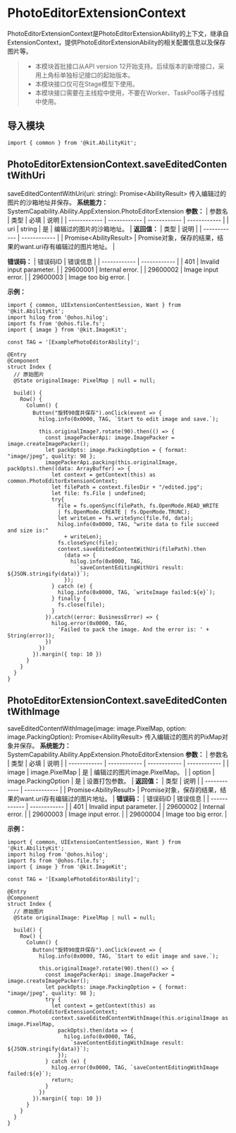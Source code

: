# PhotoEditorExtensionContext
PhotoEditorExtensionContext是PhotoEditorExtensionAbility的上下文，继承自ExtensionContext，提供PhotoEditorExtensionAbility的相关配置信息以及保存图片等。
> - 本模块首批接口从API version 12开始支持。后续版本的新增接口，采用上角标单独标记接口的起始版本。
> - 本模块接口仅可在Stage模型下使用。
> - 本模块接口需要在主线程中使用，不要在Worker、TaskPool等子线程中使用。

## 导入模块
`import { common } from '@kit.AbilityKit';`

## PhotoEditorExtensionContext.saveEditedContentWithUri
saveEditedContentWithUri(uri: string): Promise\<AbilityResult\>
传入编辑过的图片的沙箱地址并保存。
**系统能力：** SystemCapability.Ability.AppExtension.PhotoEditorExtension
**参数：**
| 参数名  | 类型  | 必填  | 说明  |
| ------------ | ------------ | ------------ | ------------ |
| uri | string  | 是  | 编辑过的图片的沙箱地址。  |
**返回值：**
|  类型 | 说明  |
| ------------ | ------------ |
| Promise\<AbilityResult\> | Promise对象，保存的结果，结果的want.uri存有编辑过的图片地址。  |

**错误码：**
|  错误码ID | 错误信息  |
| ------------ | ------------ |
| 401  | Invalid input parameter.  |
| 29600001  | Internal error. |
| 29600002  |  Image input error. |
| 29600003  |  Image too big error. |

**示例：**
```
import { common, UIExtensionContentSession, Want } from '@kit.AbilityKit';
import hilog from '@ohos.hilog';
import fs from '@ohos.file.fs';
import { image } from '@kit.ImageKit';

const TAG = '[ExamplePhotoEditorAbility]';

@Entry
@Component
struct Index {
  // 原始图片
  @State originalImage: PixelMap | null = null;

  build() {
    Row() {
      Column() {
        Button("旋转90度并保存").onClick(event => {
          hilog.info(0x0000, TAG, `Start to edit image and save.`);

          this.originalImage?.rotate(90).then(() => {
            const imagePackerApi: image.ImagePacker = image.createImagePacker();
            let packOpts: image.PackingOption = { format: "image/jpeg", quality: 98 };
            imagePackerApi.packing(this.originalImage, packOpts).then((data: ArrayBuffer) => {
              let context = getContext(this) as common.PhotoEditorExtensionContext;
              let filePath = context.filesDir + "/edited.jpg";
              let file: fs.File | undefined;
              try{
                file = fs.openSync(filePath, fs.OpenMode.READ_WRITE
                | fs.OpenMode.CREATE | fs.OpenMode.TRUNC);
                let writeLen = fs.writeSync(file.fd, data);
                hilog.info(0x0000, TAG, "write data to file succeed and size is:"
                  + writeLen);
                fs.closeSync(file);
                context.saveEditedContentWithUri(filePath).then
                  (data => {
                    hilog.info(0x0000, TAG,
                      `saveContentEditingWithUri result: ${JSON.stringify(data)}`);
                  });
              } catch (e) {
                hilog.info(0x0000, TAG, `writeImage failed:${e}`);
              } finally {
                fs.close(file);
              }
            }).catch((error: BusinessError) => {
              hilog.error(0x0000, TAG,
                'Failed to pack the image. And the error is: ' + String(error));
            })
          })
        }).margin({ top: 10 })
      }
    }
  }
}
```
## PhotoEditorExtensionContext.saveEditedContentWithImage
saveEditedContentWithImage(image: image.PixelMap, option: image.PackingOption): Promise\<AbilityResult\>
传入编辑过的图片的PixMap对象并保存。
**系统能力：** SystemCapability.Ability.AppExtension.PhotoEditorExtension
**参数：**
| 参数名  | 类型  | 必填  | 说明  |
| ------------ | ------------ | ------------ | ------------ |
| image | image.PixelMap  | 是  | 编辑过的图片image.PixelMap。  |
| option  | image.PackingOption  |  是 | 设置打包参数。  |
**返回值：**
|  类型 | 说明  |
| ------------ | ------------ |
| Promise\<AbilityResult\> | Promise对象，保存的结果，结果的want.uri存有编辑过的图片地址。  |
**错误码：**
|  错误码ID | 错误信息  |
| ------------ | ------------ |
| 401  | Invalid input parameter.  |
| 29600002  | Internal error. |
| 29600003  |  Image input error. |
| 29600004  |  Image too big error. |

**示例：**
```
import { common, UIExtensionContentSession, Want } from '@kit.AbilityKit';
import hilog from '@ohos.hilog';
import fs from '@ohos.file.fs';
import { image } from '@kit.ImageKit';

const TAG = '[ExamplePhotoEditorAbility]';

@Entry
@Component
struct Index {
  // 原始图片
  @State originalImage: PixelMap | null = null;

  build() {
    Row() {
      Column() {
        Button("旋转90度并保存").onClick(event => {
          hilog.info(0x0000, TAG, `Start to edit image and save.`);

          this.originalImage?.rotate(90).then(() => {
            const imagePackerApi: image.ImagePacker = image.createImagePacker();
            let packOpts: image.PackingOption = { format: "image/jpeg", quality: 98 };
            try {
              let context = getContext(this) as common.PhotoEditorExtensionContext;
              context.saveEditedContentWithImage(this.originalImage as image.PixelMap,
                packOpts).then(data => {
                  hilog.info(0x0000, TAG,
                    `saveContentEditingWithImage result: ${JSON.stringify(data)}`);
                });
            } catch (e) {
              hilog.error(0x0000, TAG, `saveContentEditingWithImage failed:${e}`);
              return;
            }
          })
        }).margin({ top: 10 })
      }
    }
  }
}
```